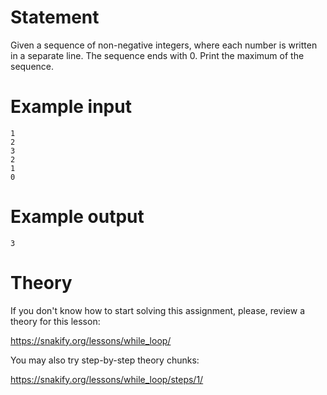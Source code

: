 # Statement

Given a sequence of non-negative integers, where each number is written in a separate line. The sequence ends with 0. Print the maximum of the sequence.  

# Example input

```
1
2
3
2
1
0
```

# Example output

```
3
```

# Theory

If you don't know how to start solving this assignment, please, review a theory for this lesson:

https://snakify.org/lessons/while_loop/   


You may also try step-by-step theory chunks:

https://snakify.org/lessons/while_loop/steps/1/